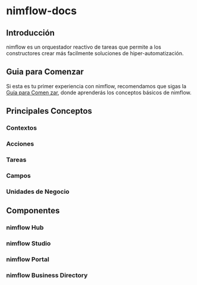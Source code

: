 # nimflow-docs

## Introducción
nimflow es un orquestador reactivo de tareas que permite a los constructores crear más facilmente soluciones de hiper-automatización.

## Guia para Comenzar

Si esta es tu primer experiencia con nimflow, recomendamos que sigas la [Guía para Comen
zar](https://github.com/nimflow/nimflow-docs/get-started#readme), donde aprenderás los conceptos básicos de nimflow.

## Principales Conceptos

### Contextos
### Acciones
### Tareas
### Campos
### Unidades de Negocio

## Componentes

### nimflow Hub
### nimflow Studio
### nimflow Portal
### nimflow Business Directory


